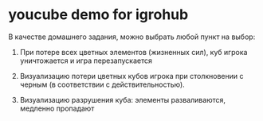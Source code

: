 # youcube demo for igrohub

В качестве домашнего задания, можно выбрать любой пункт на выбор: 

1) При потере всех цветных элементов (жизненных сил), куб игрока уничтожается и игра перезапускается

2) Визуализацию потери цветных кубов игрока при столкновении с черным (в соответствии с действительностью).

3) Визуализацию разрушения куба: элементы разваливаются, медленно пропадают

